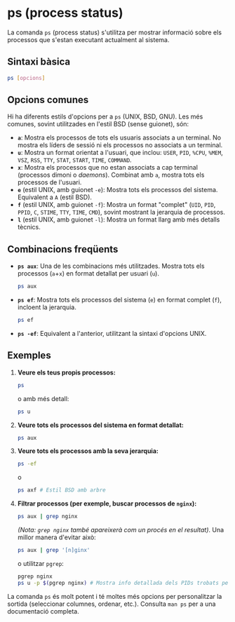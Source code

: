# ps (process status)

La comanda `ps` (process status) s'utilitza per mostrar informació sobre els processos que s'estan executant actualment al sistema.

## Sintaxi bàsica

```bash
ps [opcions]
```

## Opcions comunes

Hi ha diferents estils d'opcions per a `ps` (UNIX, BSD, GNU). Les més comunes, sovint utilitzades en l'estil BSD (sense guionet), són:

- **`a`**: Mostra els processos de tots els usuaris associats a un terminal. No mostra els líders de sessió ni els processos no associats a un terminal.
- **`u`**: Mostra un format orientat a l'usuari, que inclou: `USER`, `PID`, `%CPU`, `%MEM`, `VSZ`, `RSS`, `TTY`, `STAT`, `START`, `TIME`, `COMMAND`.
- **`x`**: Mostra els processos que no estan associats a cap terminal (processos dimoni o _daemons_). Combinat amb `a`, mostra tots els processos de l'usuari.
- **`e`** (estil UNIX, amb guionet `-e`): Mostra tots els processos del sistema. Equivalent a `A` (estil BSD).
- **`f`** (estil UNIX, amb guionet `-f`): Mostra un format "complet" (`UID`, `PID`, `PPID`, `C`, `STIME`, `TTY`, `TIME`, `CMD`), sovint mostrant la jerarquia de processos.
- **`l`** (estil UNIX, amb guionet `-l`): Mostra un format llarg amb més detalls tècnics.

## Combinacions freqüents

- **`ps aux`**: Una de les combinacions més utilitzades. Mostra tots els processos (`a`+`x`) en format detallat per usuari (`u`).
  ```bash
  ps aux
  ```
- **`ps ef`**: Mostra tots els processos del sistema (`e`) en format complet (`f`), incloent la jerarquia.
  ```bash
  ps ef
  ```
- **`ps -ef`**: Equivalent a l'anterior, utilitzant la sintaxi d'opcions UNIX.

## Exemples

1.  **Veure els teus propis processos:**

    ```bash
    ps
    ```

    o amb més detall:

    ```bash
    ps u
    ```

2.  **Veure tots els processos del sistema en format detallat:**

    ```bash
    ps aux
    ```

3.  **Veure tots els processos amb la seva jerarquia:**

    ```bash
    ps -ef
    ```

    o

    ```bash
    ps axf # Estil BSD amb arbre
    ```

4.  **Filtrar processos (per exemple, buscar processos de `nginx`):**
    ```bash
    ps aux | grep nginx
    ```
    _(Nota: `grep nginx` també apareixerà com un procés en el resultat)_. Una millor manera d'evitar això:
    ```bash
    ps aux | grep '[n]ginx'
    ```
    o utilitzar `pgrep`:
    ```bash
    pgrep nginx
    ps u -p $(pgrep nginx) # Mostra info detallada dels PIDs trobats per pgrep
    ```

La comanda `ps` és molt potent i té moltes més opcions per personalitzar la sortida (seleccionar columnes, ordenar, etc.). Consulta `man ps` per a una documentació completa.
